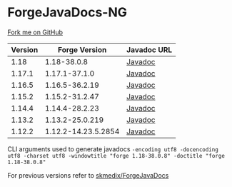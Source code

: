 # ForgeJavaDocs-NG

[Fork me on GitHub](https://github.com/Nekoyue/ForgeJavaDocs-NG)

| Version | Forge Version        | Javadoc URL |
|---------|----------------------| ----------- |
| 1.18    | 1.18-38.0.8          | [Javadoc](https://nekoyue.github.io/ForgeJavaDocs-NG/javadoc/1.18/)   |
| 1.17.1  | 1.17.1-37.1.0        | [Javadoc](https://nekoyue.github.io/ForgeJavaDocs-NG/javadoc/1.17.1/) |
| 1.16.5  | 1.16.5-36.2.19       | [Javadoc](https://nekoyue.github.io/ForgeJavaDocs-NG/javadoc/1.16.5/) |
| 1.15.2  | 1.15.2-31.2.47       | [Javadoc](https://nekoyue.github.io/ForgeJavaDocs-NG/javadoc/1.15.2/) |
| 1.14.4  | 1.14.4-28.2.23       | [Javadoc](https://nekoyue.github.io/ForgeJavaDocs-NG/javadoc/1.14.4/) |
| 1.13.2  | 1.13.2-25.0.219      | [Javadoc](https://nekoyue.github.io/ForgeJavaDocs-NG/javadoc/1.13.2/) |
| 1.12.2  | 1.12.2-14.23.5.2854  | [Javadoc](https://nekoyue.github.io/ForgeJavaDocs-NG/javadoc/1.12.2/) |

CLI arguments used to generate
javadocs `-encoding utf8 -docencoding utf8 -charset utf8 -windowtitle "forge 1.18-38.0.8" -doctitle "forge 1.18-38.0.8"`

For previous versions refer to [skmedix/ForgeJavaDocs](https://skmedix.github.io/ForgeJavaDocs/)
